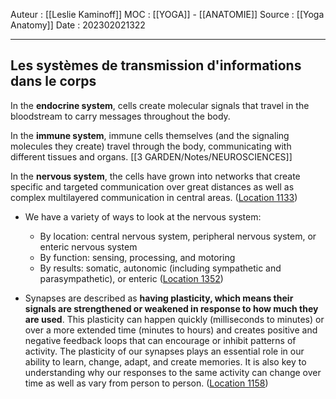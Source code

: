 Auteur : [[Leslie Kaminoff]]
MOC : [[YOGA]] - [[ANATOMIE]]
Source : [[Yoga Anatomy]]
Date : 202302021322
***

## Les systèmes de transmission d'informations dans le corps

In the **endocrine system**, cells create molecular signals that travel in the bloodstream to carry messages throughout the body. 

In the **immune system**, immune cells themselves (and the signaling molecules they create) travel through the body, communicating with different tissues and organs.  [[3 GARDEN/Notes/NEUROSCIENCES]]

In the **nervous system**, the cells have grown into networks that create specific and targeted communication over great distances as well as complex multilayered communication in central areas. ([Location 1133](https://readwise.io/to_kindle?action=open&asin=B0998616FH&location=1133))
- We have a variety of ways to look at the nervous system: 
	- By location: central nervous system, peripheral nervous system, or enteric nervous system 
	- By function: sensing, processing, and motoring 
	- By results: somatic, autonomic (including sympathetic and parasympathetic), or enteric ([Location 1352](https://readwise.io/to_kindle?action=open&asin=B0998616FH&location=1352))

- Synapses are described as **having plasticity, which means their signals are strengthened or weakened in response to how much they are used**. This plasticity can happen quickly (milliseconds to minutes) or over a more extended time (minutes to hours) and creates positive and negative feedback loops that can encourage or inhibit patterns of activity. The plasticity of our synapses plays an essential role in our ability to learn, change, adapt, and create memories. It is also key to understanding why our responses to the same activity can change over time as well as vary from person to person. ([Location 1158](https://readwise.io/to_kindle?action=open&asin=B0998616FH&location=1158))